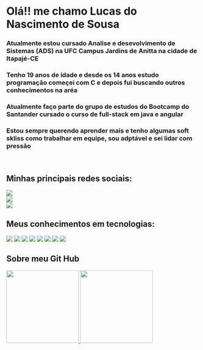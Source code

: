 
<h1>Olá!! me chamo Lucas do Nascimento de Sousa</h1>
<h3>Atualmente estou cursado Analise e desevolvimento de Sistemas (ADS) na UFC Campus Jardins de Anitta na cidade de Itapajé-CE</h3>
<h3>Tenho 19 anos de idade e desde os 14 anos estudo programação começei com C e depois fui buscando outros conhecimentos na aréa</h3>
<h3>Atualmente faço parte do grupo de estudos do Bootcamp do Santander cursado o curso de full-stack em java e angular</h3>
<h3>Estou sempre querendo aprender mais e tenho algumas soft skliss como trabalhar em equipe, sou adptável e sei lidar com pressão</h3>
<br>
<h2>Minhas principais redes sociais:</h2>
<div id="linkedin">
<a href="https://www.linkedin.com/in/lucas-do-nascimento-b23010242/ target="_blank"><img src="https://img.shields.io/badge/LinkedIn-000?style=for-the-badge&logo=linkedin&logoColor=darkblue" target="_blank"></a>
</div>
<div id="discord">
<a href="https://www.discord.com/in/Yusudime/" target="_blank"><img src="https://img.shields.io/badge/Discord-000?style=for-the-badge&logo=discord&logoColor=gray"> </a>
</div>
<div id="Gmail">
  <a href="yusudimelucasnascimentosousa@gmail.com" target="_blank"> <img src="https://img.shields.io/badge/-Gmail-%23333?style=for-the-badge&logo=gmail&logoColor=darkred" target="_blank"></a>
</div>
<div>
<h2>Meus conhecimentos em tecnologias:</h2>
<img src="https://img.shields.io/badge/HTML5-000?style=for-the-badge&logo=html5">
<img src="https://img.shields.io/badge/CSS3-000?style=for-the-badge&logo=css3&logoColor=264CE4">
<img src="https://img.shields.io/badge/JavaScript-000?style=for-the-badge&logo=javascript">
<img src="https://img.shields.io/badge/Java-000?style=for-the-badge&logo=java">
<img src="https://img.shields.io/badge/Python-000?style=for-the-badge&logo=python">
<img src="https://img.shields.io/badge/C-000?style=for-the-badge&logo=c">
<img src="https://img.shields.io/badge/React-000?style=for-the-badge&logo=react">
<img src="https://img.shields.io/badge/Angular-000?style=for-the-badge&logo=angular&logoColor=C3002F">
</div>
<div>
<h2>Sobre meu Git Hub</h2>
<a href="https://github.com/Yusudime">
<img height="190em" src="https://github-readme-stats.vercel.app/api?username=Yusudime&show_icons=true&theme=tokyonight&include_all_commits=true&count_private=true"/>
<img height="190em" src="https://github-readme-stats.vercel.app/api/top-langs/?username=Yusudime&layout=compact&langs_count=7&theme=tokyonight"/>
</div>
